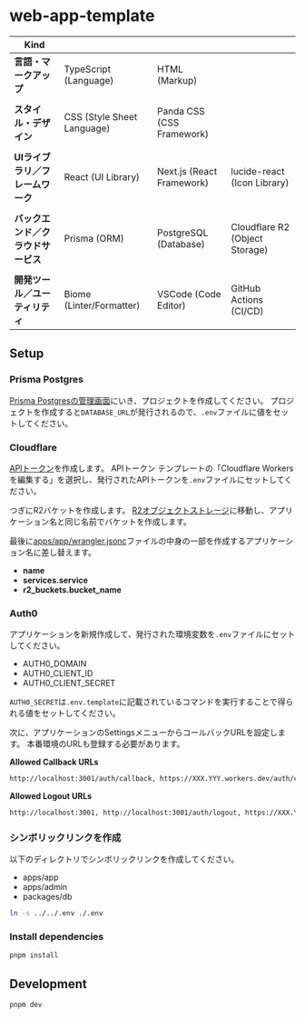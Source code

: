 # web-app-template

| Kind                             |                              |                                   |                                  |
| -------------------------------- | ---------------------------- | --------------------------------- | -------------------------------- |
| **言語・マークアップ**           | TypeScript (Language)        | HTML (Markup)                     |                                  |
|                                  |                              |                                   |                                  |
| **スタイル・デザイン**           | CSS (Style Sheet Language)   | Panda CSS (CSS Framework)         |                                  |
|                                  |                              |                                   |                                  |
| **UIライブラリ／フレームワーク** | React (UI Library)           | Next.js (React Framework)         | lucide-react (Icon Library)      |
|                                  |                              |                                   |                                  |
| **バックエンド／クラウドサービス** | Prisma (ORM)                 | PostgreSQL (Database)             | Cloudflare R2 (Object Storage)   |
|                                  |                              |                                   |                                  |
| **開発ツール／ユーティリティ**   | Biome (Linter/Formatter)     | VSCode (Code Editor)              | GitHub Actions (CI/CD)           |

## Setup

### Prisma Postgres

[Prisma Postgresの管理画面](https://console.prisma.io/cm2k2bkw6033kz4nm3p680ptx/overview)にいき、プロジェクトを作成してください。
プロジェクトを作成すると`DATABASE_URL`が発行されるので、`.env`ファイルに値をセットしてください。

### Cloudflare

[APIトークン](https://dash.cloudflare.com/7f1a98e6d518e869f7dbe928287cf37b/api-tokens)を作成します。
APIトークン テンプレートの「Cloudflare Workers を編集する」を選択し、発行されたAPIトークンを`.env`ファイルにセットしてください。

つぎにR2バケットを作成します。
[R2オブジェクトストレージ](https://dash.cloudflare.com/7f1a98e6d518e869f7dbe928287cf37b/r2/overview)に移動し、アプリケーション名と同じ名前でバケットを作成します。

最後に[apps/app/wrangler.jsonc](./apps/app/wrangler.jsonc)ファイルの中身の一部を作成するアプリケーション名に差し替えます。

- **name**
- **services.service**
- **r2_buckets.bucket_name**

### Auth0

アプリケーションを新規作成して、発行された環境変数を`.env`ファイルにセットしてください。

- AUTH0_DOMAIN
- AUTH0_CLIENT_ID
- AUTH0_CLIENT_SECRET

`AUTH0_SECRET`は`.env.template`に記載されているコマンドを実行することで得られる値をセットしてください。

次に、アプリケーションのSettingsメニューからコールバックURLを設定します。
本番環境のURLも登録する必要があります。

**Allowed Callback URLs**

```txt
http://localhost:3001/auth/callback, https://XXX.YYY.workers.dev/auth/callback
```

**Allowed Logout URLs**

```txt
http://localhost:3001, http://localhost:3001/auth/logout, https://XXX.YYY.workers.dev, https://XXX.YYY.workers.dev/auth/logout
```

### シンボリックリンクを作成

以下のディレクトリでシンボリックリンクを作成してください。

- apps/app
- apps/admin
- packages/db

```sh
ln -s ../../.env ./.env
```

### Install dependencies

```sh
pnpm install
```

## Development

```sh
pnpm dev
```
